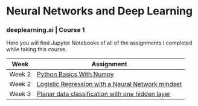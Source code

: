 # Neural Networks and Deep Learning
### deeplearning.ai | Course 1

Here you will find Jupyter Notebooks of all of the assignments I completed while taking this course.

| Week          | Assignment    |
| ------------- | ------------- |
| Week 2        | [Python Basics With Numpy](https://github.com/tthoraldson/Neural_Networks_and_Deep_Learning/blob/master/Python_Basics_With_Numpy_v3.ipynb) |
| Week 2        | [Logistic Regression with a Neural Network mindset](https://github.com/tthoraldson/Neural_Networks_and_Deep_Learning/blob/master/Logistic_Regression_with_a_Neural_Network_mindset_v5.ipynb) |
| Week 3        | [Planar data classification with one hidden layer](https://github.com/tthoraldson/Neural_Networks_and_Deep_Learning/blob/master/Planar_data_classification_with_a_hidden_layer_v5.ipynb) |
